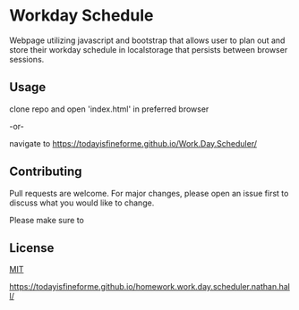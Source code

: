 # Workday Schedule

Webpage utilizing javascript and bootstrap that allows user to plan out and store their workday schedule in localstorage that persists between browser sessions.

## Usage

clone repo and open 'index.html' in preferred browser

-or-

navigate to https://todayisfineforme.github.io/Work.Day.Scheduler/

## Contributing
Pull requests are welcome. For major changes, please open an issue first to discuss what you would like to change.

Please make sure to

## License
[MIT](https://choosealicense.com/licenses/mit/)

https://todayisfineforme.github.io/homework.work.day.scheduler.nathan.hall/
